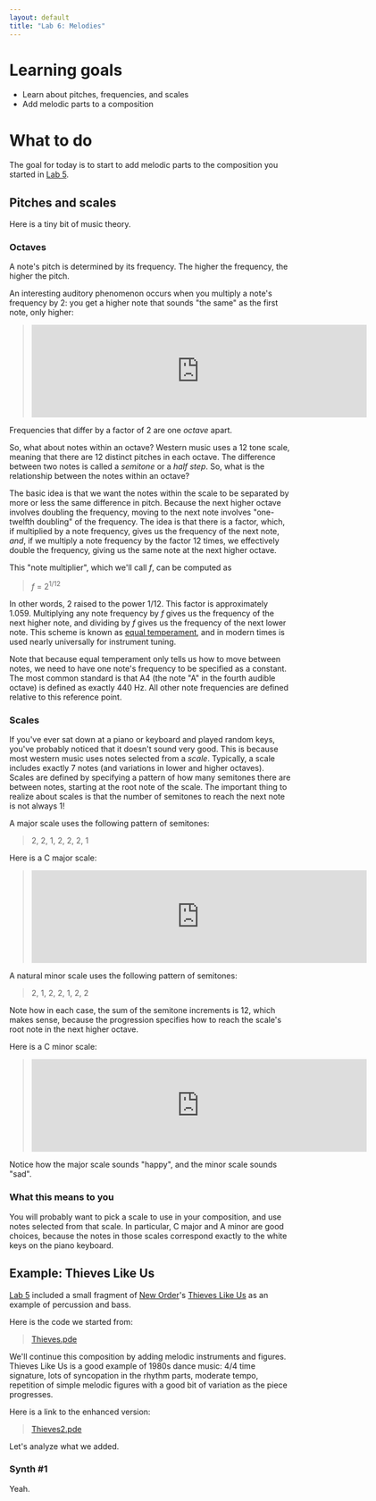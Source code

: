 ```yaml
---
layout: default
title: "Lab 6: Melodies"
---
```


# Learning goals

* Learn about pitches, frequencies, and scales
* Add melodic parts to a composition

# What to do

The goal for today is to start to add melodic parts to the composition you started in [Lab 5](lab05.html).

## Pitches and scales

Here is a tiny bit of music theory.

### Octaves

A note's pitch is determined by its frequency.  The higher the frequency, the higher the pitch.

An interesting auditory phenomenon occurs when you multiply a note's frequency by 2: you get a higher note that sounds "the same" as the first note, only higher:

> <iframe width="600" height="166" scrolling="no" frameborder="no" src="https://w.soundcloud.com/player/?url=https%3A//api.soundcloud.com/tracks/227054905&amp;color=ff5500&amp;auto_play=false&amp;hide_related=false&amp;show_comments=true&amp;show_user=true&amp;show_reposts=false"></iframe>

Frequencies that differ by a factor of 2 are one *octave* apart.

So, what about notes within an octave?  Western music uses a 12 tone scale, meaning that there are 12 distinct pitches in each octave.  The difference between two notes is called a *semitone* or a *half step*.  So, what is the relationship between the notes within an octave?

The basic idea is that we want the notes within the scale to be separated by more or less the same difference in pitch.  Because the next higher octave involves doubling the frequency, moving to the next note involves "one-twelfth doubling" of the frequency.  The idea is that there is a factor, which, if multiplied by a note frequency, gives us the frequency of the next note, *and*, if we multiply a note frequency by the factor 12 times, we effectively double the frequency, giving us the same note at the next higher octave.

This "note multiplier", which we'll call *f*, can be computed as

> *f* = 2<sup>1/12</sup>

In other words, 2 raised to the power 1/12.  This factor is approximately 1.059.  Multiplying any note frequency by *f* gives us the frequency of the next higher note, and dividing by *f* gives us the frequency of the next lower note.  This scheme is known as [equal temperament](https://en.wikipedia.org/wiki/Equal_temperament), and in modern times is used nearly universally for instrument tuning.

Note that because equal temperament only tells us how to move between notes, we need to have one note's frequency to be specified as a constant.  The most common standard is that A4 (the note "A" in the fourth audible octave) is defined as exactly 440 Hz.  All other note frequencies are defined relative to this reference point.

### Scales

If you've ever sat down at a piano or keyboard and played random keys, you've probably noticed that it doesn't sound very good.  This is because most western music uses notes selected from a *scale*.  Typically, a scale includes exactly 7 notes (and variations in lower and higher octaves).  Scales are defined by specifying a pattern of how many semitones there are between notes, starting at the root note of the scale.  The important thing to realize about scales is that the number of semitones to reach the next note is not always 1!

A major scale uses the following pattern of semitones:

> 2, 2, 1, 2, 2, 2, 1

Here is a C major scale:

> <iframe width="600" height="166" scrolling="no" frameborder="no" src="https://w.soundcloud.com/player/?url=https%3A//api.soundcloud.com/tracks/227058130&amp;color=ff5500&amp;auto_play=false&amp;hide_related=false&amp;show_comments=true&amp;show_user=true&amp;show_reposts=false"></iframe>

A natural minor scale uses the following pattern of semitones:

> 2, 1, 2, 2, 1, 2, 2

Note how in each case, the sum of the semitone increments is 12, which makes sense, because the progression specifies how to reach the scale's root note in the next higher octave.

Here is a C minor scale:

> <iframe width="600" height="166" scrolling="no" frameborder="no" src="https://w.soundcloud.com/player/?url=https%3A//api.soundcloud.com/tracks/227058460&amp;color=ff5500&amp;auto_play=false&amp;hide_related=false&amp;show_comments=true&amp;show_user=true&amp;show_reposts=false"></iframe>

Notice how the major scale sounds "happy", and the minor scale sounds "sad".

### What this means to you

You will probably want to pick a scale to use in your composition, and use notes selected from that scale.  In particular, C major and A minor are good choices, because the notes in those scales correspond exactly to the white keys on the piano keyboard.

## Example: Thieves Like Us

[Lab 5](lab05.html) included a small fragment of [New Order](https://en.wikipedia.org/wiki/New_Order_(band))'s [Thieves Like Us](https://www.youtube.com/watch?v=VVQfJ5xCpuY) as an example of percussion and bass.

Here is the code we started from:

> [Thieves.pde](https://github.com/ycpcs/fys100-fall2016/blob/gh-pages/labs/demo/lab05/Thieves.pde)

We'll continue this composition by adding melodic instruments and figures.  Thieves Like Us is a good example of 1980s dance music: 4/4 time signature, lots of syncopation in the rhythm parts, moderate tempo, repetition of simple melodic figures with a good bit of variation as the piece progresses.

Here is a link to the enhanced version:

> [Thieves2.pde](https://github.com/ycpcs/fys100-fall2016/blob/gh-pages/labs/demo/lab06/Thieves2.pde)

Let's analyze what we added.

### Synth \#1

Yeah.
